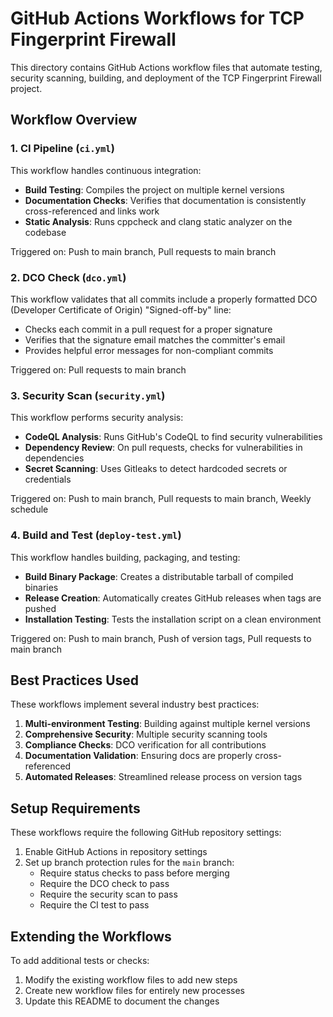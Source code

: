 # GitHub Actions Workflows for TCP Fingerprint Firewall

This directory contains GitHub Actions workflow files that automate testing, security scanning, building, and deployment of the TCP Fingerprint Firewall project.

## Workflow Overview

### 1. CI Pipeline (`ci.yml`)

This workflow handles continuous integration:

- **Build Testing**: Compiles the project on multiple kernel versions
- **Documentation Checks**: Verifies that documentation is consistently cross-referenced and links work
- **Static Analysis**: Runs cppcheck and clang static analyzer on the codebase

Triggered on: Push to main branch, Pull requests to main branch

### 2. DCO Check (`dco.yml`)

This workflow validates that all commits include a properly formatted DCO (Developer Certificate of Origin) "Signed-off-by" line:

- Checks each commit in a pull request for a proper signature
- Verifies that the signature email matches the committer's email
- Provides helpful error messages for non-compliant commits

Triggered on: Pull requests to main branch

### 3. Security Scan (`security.yml`)

This workflow performs security analysis:

- **CodeQL Analysis**: Runs GitHub's CodeQL to find security vulnerabilities
- **Dependency Review**: On pull requests, checks for vulnerabilities in dependencies
- **Secret Scanning**: Uses Gitleaks to detect hardcoded secrets or credentials

Triggered on: Push to main branch, Pull requests to main branch, Weekly schedule

### 4. Build and Test (`deploy-test.yml`)

This workflow handles building, packaging, and testing:

- **Build Binary Package**: Creates a distributable tarball of compiled binaries
- **Release Creation**: Automatically creates GitHub releases when tags are pushed
- **Installation Testing**: Tests the installation script on a clean environment

Triggered on: Push to main branch, Push of version tags, Pull requests to main branch

## Best Practices Used

These workflows implement several industry best practices:

1. **Multi-environment Testing**: Building against multiple kernel versions
2. **Comprehensive Security**: Multiple security scanning tools
3. **Compliance Checks**: DCO verification for all contributions
4. **Documentation Validation**: Ensuring docs are properly cross-referenced
5. **Automated Releases**: Streamlined release process on version tags

## Setup Requirements

These workflows require the following GitHub repository settings:

1. Enable GitHub Actions in repository settings
2. Set up branch protection rules for the `main` branch:
   - Require status checks to pass before merging
   - Require the DCO check to pass
   - Require the security scan to pass
   - Require the CI test to pass

## Extending the Workflows

To add additional tests or checks:

1. Modify the existing workflow files to add new steps
2. Create new workflow files for entirely new processes
3. Update this README to document the changes